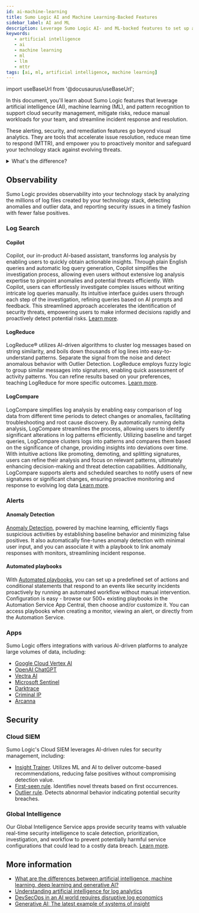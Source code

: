 ```yaml
---
id: ai-machine-learning
title: Sumo Logic AI and Machine Learning-Backed Features
sidebar_label: AI and ML
description: Leverage Sumo Logic AI- and ML-backed features to set up alerts, resolve issues, and reduce MTTR.
keywords:
   - artificial intelligence
   - ai
   - machine learning
   - ml
   - llm
   - mttr
tags: [ai, ml, artificial intelligence, machine learning]
---
```


import useBaseUrl from '@docusaurus/useBaseUrl';

In this document, you'll learn about Sumo Logic features that leverage artificial intelligence (AI), machine learning (ML), and pattern recognition to support cloud security management, mitigate risks, reduce manual workloads for your team, and streamline incident response and resolution.

These alerting, security, and remediation features go beyond visual analytics. They are tools that accelerate issue resolution, reduce mean time to respond (MTTR), and empower you to proactively monitor and safeguard your technology stack against evolving threats.

<details>
<summary>What's the difference?</summary>
* Artificial intelligence
* Machine learning
* Pattern recognition

</details>

<!-- Remove OR ask brand to create a cleaner, branded version
<img src={useBaseUrl('img/get-started/ai-diagram.png')} alt="ai-diagram.png" />
-->

## Observability

Sumo Logic provides observability into your technology stack by analyzing the millions of log files created by your technology stack, detecting anomalies and outlier data, and reporting security issues in a timely fashion with fewer false positives.


### Log Search


#### Copilot

Copilot, our in-product AI-based assistant, transforms log analysis by enabling users to quickly obtain actionable insights. Through plain English queries and automatic log query generation, Copilot simplifies the investigation process, allowing even users without extensive log analysis expertise to pinpoint anomalies and potential threats efficiently. With Copilot, users can effortlessly investigate complex issues without writing intricate log queries manually. Its intuitive interface guides users through each step of the investigation, refining queries based on AI prompts and feedback. This streamlined approach accelerates the identification of security threats, empowering users to make informed decisions rapidly and proactively detect potential risks. [Learn more](/docs/search/copilot).

#### LogReduce

LogReduce&reg; utilizes AI-driven algorithms to cluster log messages based on string similarity, and boils down thousands of log lines into easy-to-understand patterns. Separate the signal from the noise and detect anomalous behavior with Outlier Detection. LogReduce employs fuzzy logic to group similar messages into signatures, enabling quick assessment of activity patterns. You can refine results based on your preferences, teaching LogReduce for more specific outcomes. [Learn more](/docs/search/logreduce).

#### LogCompare

LogCompare simplifies log analysis by enabling easy comparison of log data from different time periods to detect changes or anomalies, facilitating troubleshooting and root cause discovery. By automatically running delta analysis, LogCompare streamlines the process, allowing users to identify significant alterations in log patterns efficiently. Utilizing baseline and target queries, LogCompare clusters logs into patterns and compares them based on the significance of change, providing insights into deviations over time. With intuitive actions like promoting, demoting, and splitting signatures, users can refine their analysis and focus on relevant patterns, ultimately enhancing decision-making and threat detection capabilities. Additionally, LogCompare supports alerts and scheduled searches to notify users of new signatures or significant changes, ensuring proactive monitoring and response to evolving log data [Learn more](/docs/search/logcompare).

### Alerts

#### Anomaly Detection

[Anomaly Detection](/docs/alerts/monitors/create-monitor/#select-monitor-type-and-detection-method), powered by machine learning, efficiently flags suspicious activities by establishing baseline behavior and minimizing false positives. It also automatically fine-tunes anomaly detection with minimal user input, and you can associate it with a playbook to link anomaly responses with monitors, streamlining incident response.

#### Automated playbooks

With [Automated playbooks](/docs/alerts/monitors/use-playbooks-with-monitors), you can set up a predefined set of actions and conditional statements that respond to an events like security incidents proactively by running an automated workflow without manual intervention. Configuration is easy - browse our 500+ existing playbooks in the Automation Service App Central, then choose and/or customize it. You can access playbooks when creating a monitor, viewing an alert, or directly from the Automation Service.

### Apps

Sumo Logic offers integrations with various AI-driven platforms to analyze large volumes of data, including:

* [Google Cloud Vertex AI](/docs/integrations/google/cloud-vertex-ai)
* [OpenAI ChatGPT](/docs/platform-services/automation-service/app-central/integrations/openai-chatgpt)
* [Vectra AI](/docs/platform-services/automation-service/app-central/integrations/vectra)
* [Microsoft Sentinel](/docs/platform-services/automation-service/app-central/integrations/microsoft-sentinel)
* [Darktrace](/docs/platform-services/automation-service/app-central/integrations/darktrace)
* [Criminal IP](/docs/platform-services/automation-service/app-central/integrations/criminal-ip)
* [Arcanna](/docs/platform-services/automation-service/app-central/integrations/arcanna)

<!-- Removed - not in Kanso
### Root Cause Explorer

Accelerates troubleshooting by surfacing events of interest correlated with application incidents. [Learn more](/docs/observability/root-cause-explorer)
-->

## Security

### Cloud SIEM

Sumo Logic's Cloud SIEM leverages AI-driven rules for security management, including:

* [Insight Trainer](/docs/cse/rules/insight-trainer). Utilizes ML and AI to deliver outcome-based recommendations, reducing false positives without compromising detection value.
* [First-seen rule](/docs/cse/rules/write-first-seen-rule). Identifies novel threats based on first occurrences.
* [Outlier rule](/docs/cse/rules/write-outlier-rule/). Detects abnormal behavior indicating potential security breaches.

### Global Intelligence

Our Global Intelligence Service apps provide security teams with valuable real-time security intelligence to scale detection, prioritization, investigation, and workflow to prevent potentially harmful service configurations that could lead to a costly data breach. [Learn more](/docs/integrations/global-intelligence).


## More information

* [What are the differences between artificial intelligence, machine learning, deep learning and generative AI?](https://www.sumologic.com/blog/machine-learning-deep-learning)
* [Understanding artificial intelligence for log analytics](https://www.sumologic.com/guides/machine-data-analytics)
* [DevSecOps in an AI world requires disruptive log economics](https://www.sumologic.com/blog/devsecops-ai-disruptive-log-economics)
* [Generative AI: The latest example of systems of insight](https://www.sumologic.com/blog/generative-ai-latest-example-systems-of-insight)
<!--
-bashyam's blog about how we trained our AI
-Flex Pricing? The more log data ingested, the sharper your analytics and ML/AI insights become. By eliminating ingest limitations and empowering an ML/AI-driven single source of truth for analytics, Flex enables DevOps and DevSecOps teams to troubleshoot faster, accelerate release velocity, and ensure reliable, secure digital experiences.
-Splunk-to-Sumo conversion migration tool?
-->
